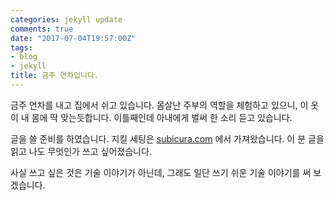 ```yaml
---
categories: jekyll update
comments: true
date: "2017-07-04T19:57:00Z"
tags:
- blog
- jekyll
title: 금주 연차입니다.
---
```

금주 연차를 내고 집에서 쉬고 있습니다.
몸살난 주부의 역할을 체험하고 있으니, 이 옷이 내 몸에 딱 맞는듯합니다.
이틀째인데 아내에게 벌써 한 소리 듣고 있습니다.


글을 쓸 준비를 하였습니다.
지킬 세팅은 [subicura.com](https://subicura.com) 에서 가져왔습니다.
이 분 글을 읽고 나도 무엇인가 쓰고 싶어졌습니다.


사실 쓰고 싶은 것은 기술 이야기가 아닌데,
그래도 일단 쓰기 쉬운 기술 이야기를 써 보겠습니다.

